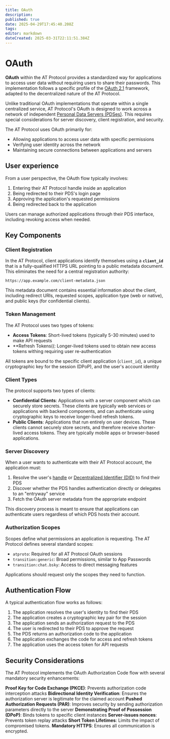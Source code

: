 ```yaml
---
title: OAuth
description: 
published: true
date: 2025-04-29T17:45:40.208Z
tags: 
editor: markdown
dateCreated: 2025-03-31T22:11:51.384Z
---
```


# OAuth
**OAuth** within the AT Protocol provides a standardized way for applications to access user data without requiring users to share their passwords. This implementation follows a specific profile of the [OAuth 2.1](https://datatracker.ietf.org/doc/html/draft-ietf-oauth-v2-1-12) framework, adapted to the decentralized nature of the AT Protocol.

Unlike traditional OAuth implementations that operate within a single centralized service, AT Protocol's OAuth is designed to work across a network of independent [Personal Data Servers (PDSes)](/en/wiki/reference/core-architecture/pds). This requires special considerations for server discovery, client registration, and security.

The AT Protocol uses OAuth primarily for:

- Allowing applications to access user data with specific permissions
- Verifying user identity across the network
- Maintaining secure connections between applications and servers

## User experience
From a user perspective, the OAuth flow typically involves:

1. Entering their AT Protocol handle inside an application
2. Being redirected to their PDS's login page
3. Approving the application's requested permissions
4. Being redirected back to the application

Users can manage authorized applications through their PDS interface, including revoking access when needed.

## Key Components

### Client Registration
In the AT Protocol, client applications identify themselves using a **`client_id`** that is a fully-qualified HTTPS URL pointing to a public metadata document. This eliminates the need for a central registration authority:
```
https://app.example.com/client-metadata.json
```

This metadata document contains essential information about the client, including redirect URIs, requested scopes, application type (web or native), and public keys (for confidential clients).

### Token Management
The AT Protocol uses two types of tokens:

- **Access Tokens**: Short-lived tokens (typically 5-30 minutes) used to make API requests
- **Refresh Tokens((: Longer-lived tokens used to obtain new access tokens withing requiring user re-authentication

All tokens are bound to the specific client application (`client_id`), a unique cryptographic key for the session (DPoP), and the user's account identity

### Client Types

The protocol supports two types of clients:

- **Confidential Clients**: Applications with a server component which can securely store secrets. These clients are typically web services or applications with backend components, and can authenticate using cryptographic keys to receive longer-lived refresh tokens.
- **Public Clients**: Applications that run entirely on user devices. These clients cannot securely store secrets, and therefore receive shorter-lived access tokens. They are typically mobile apps or browser-based applications.

### Server Discovery
When a user wants to authenticate with their AT Protocol account, the application must:
1. Resolve the user's [handle](/en/wiki/reference/identifiers/handles) or [Decentralized Identifier (DID)](/en/wiki/reference/identifiers/did) to find their PDS
2. Discover whether the PDS handles authentication directly or delegates to an "entryway" service
3. Fetch the OAuth server metadata from the appropriate endpoint

This discovery process is meant to ensure that applications can authenticate users regardless of which PDS hosts their account.

### Authorization Scopes

Scopes define what permissions an application is requesting. The AT Protocol defines several standard scopes:

- `atproto`: Required for all AT Protocol OAuth sessions
- `transition:generic`: Broad permissions, similar to App Passwords
- `transition:chat.bsky`: Access to direct messaging features

Applications should request only the scopes they need to function.


## Authentication Flow

A typical authentication flow works as follows:

1. The application resolves the user's identity to find their PDS
2. The application creates a cryptographic key pair for the session
3. The application sends an authorization request to the PDS
4. The user is redirected to their PDS to approve the request
5. The PDS returns an authorization code to the application
6. The application exchanges the code for access and refresh tokens
7. The application uses the access token for API requests

## Security Considerations

The AT Protocol implements the OAuth Authorization Code flow with several mandatory security enhancements:

**Proof Key for Code Exchange (PKCE)**: Prevents authorization code interception attacks
**Bidirectional Identity Verification**: Ensures the authorization server is legitimate for the claimed account
**Pushed Authorization Requests (PAR)**: Improves security by sending authorization parameters directly to the server
**Demonstrating Proof of Possession (DPoP)**: Binds tokens to specific client instances
**Server-issues nonces**: Prevents token replay attacks
**Short Token Lifetimes**: Limits the impact of compromised tokens.
**Mandatory HTTPS**: Ensures all communication is encrypted.